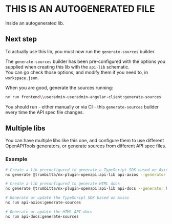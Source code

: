 # THIS IS AN AUTOGENERATED FILE

Inside an autogenerated lib.

## Next step

To actually use this lib, you must now run the `generate-sources` builder.

The `generate-sources` builder has been pre-configured with the options you supplied when creating this lib with the `api-lib` schematic.  
You can go check those options, and modify them if you need to, in `workspace.json`.

When you are good, generate the sources running:

```sh
nx run frontend\\useradmin-useradmin-angular-client:generate-sources
```

You should run - either manually or via CI - this `generate-sources` builder every time the API spec file changes.

## Multiple libs

You can have multiple libs like this one, and configure them to use different OpenAPITools generators, or generate sources from different API spec files.

### Example

```sh
# Create a lib preconfigured to generate a TypeScript SDK based on Axios
nx generate @trumbitta/nx-plugin-openapi:api-lib api-axios --generator typescript-axios

# Create a lib preconfigured to generate HTML docs
nx generate @trumbitta/nx-plugin-openapi:api-lib api-docs --generator html

# Generate or update the TypeScript SDK based on Axios
nx run api-axios:generate-sources

# Generate or update the HTML API docs
nx run api-docs:generate-sources
```
